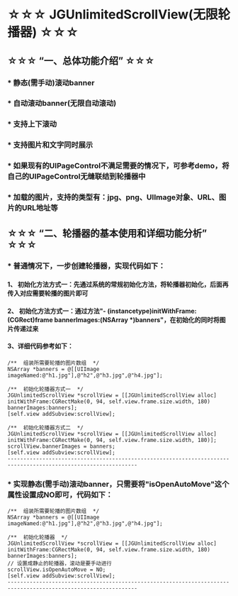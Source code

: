 # ☆☆☆ JGUnlimitedScrollView(无限轮播器) ☆☆☆ 

## ☆☆☆ “一、总体功能介绍” ☆☆☆
### * 静态(需手动)滚动banner
### * 自动滚动banner(无限自动滚动)
### * 支持上下滚动
### * 支持图片和文字同时展示
### * 如果现有的UIPageControl不满足需要的情况下，可参考demo，将自己的UIPageControl无缝联结到轮播器中
### * 加载的图片，支持的类型有：jpg、png、UIImage对象、URL、图片的URL地址等

## ☆☆☆ “二、轮播器的基本使用和详细功能分析” ☆☆☆
### * 普通情况下，一步创建轮播器，实现代码如下：
#### 1、 初始化方法方式一：先通过系统的常规初始化方法，将轮播器初始化，后面再传入对应需要轮播的图片即可
#### 2、 初始化方法方式一：通过方法"- (instancetype)initWithFrame:(CGRect)frame bannerImages:(NSArray *)banners"，在初始化的同时将图片传递过来
#### 3、详细代码参考如下：
``` objc
/**  组装所需要轮播的图片数组  */
NSArray *banners = @[[UIImage imageNamed:@"h1.jpg"],@"h2",@"h3.jpg",@"h4.jpg"];

/**  初始化轮播器方式一  */
JGUnlimitedScrollView *scrollView = [[JGUnlimitedScrollView alloc] initWithFrame:CGRectMake(0, 94, self.view.frame.size.width, 180) bannerImages:banners];
[self.view addSubview:scrollView];

/**  初始化轮播器方式二  */
JGUnlimitedScrollView *scrollView = [[JGUnlimitedScrollView alloc] initWithFrame:CGRectMake(0, 94, self.view.frame.size.width, 180)];
scrollView.bannerImages = banners;
[self.view addSubview:scrollView];
---------------------------------------------------------------------------------------------------------------
```
### * 实现静态(需手动)滚动banner，只需要将"isOpenAutoMove"这个属性设置成NO即可，代码如下：
```objc
/**  组装所需要轮播的图片数组  */
NSArray *banners = @[[UIImage imageNamed:@"h1.jpg"],@"h2",@"h3.jpg",@"h4.jpg"];

/**  初始化轮播器  */
JGUnlimitedScrollView *scrollView = [[JGUnlimitedScrollView alloc] initWithFrame:CGRectMake(0, 94, self.view.frame.size.width, 180) bannerImages:banners];
// 设置成静止的轮播器，滚动是要手动进行
scrollView.isOpenAutoMove = NO;
[self.view addSubview:scrollView];
---------------------------------------------------------------------------------------------------------------
```

